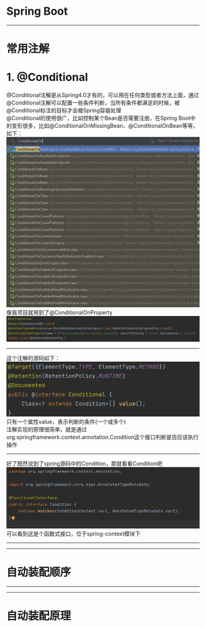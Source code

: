 # Spring Boot

----  

# 常用注解  
# 1. @Conditional     
@Conditional注解是从Spring4.0才有的，可以用在任何类型或者方法上面，通过@Conditional注解可以配置一些条件判断，当所有条件都满足的时候，被@Conditional标注的目标才会被Spring容器处理     
@Conditional的使用很广，比如控制某个Bean是否需要注册，在Spring Boot中的变形很多，比如@ConditionalOnMissingBean、@ConditionalOnBean等等，如下：    
![img_13.png](img/img_13.png)    
像我项目就用到了@ConditionalOnProperty   
![img_14.png](img/img_14.png)   

----

这个注解的源码如下：  
![img_15.png](img/img_15.png)    
只有一个属性value，表示判断的条件(一个或多个)   
注解实现的原理很简单，就是通过org.springframework.context.annotation.Condition这个接口判断是否应该执行操作      

----

好了既然说到了spring源码中的Condition，那就看看Condition吧    
![img_16.png](img/img_16.png)    
可以看到这是个函数式接口，位于spring-context模块下   


----
----

# 自动装配顺序  



----
---- 
# 自动装配原理  
